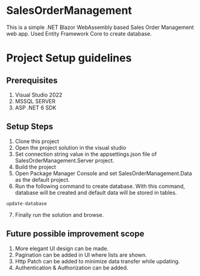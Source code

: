 # SalesOrderManagement
This is a simple .NET Blazor WebAssembly based Sales Order Management web app. Used Entity Framework Core to create database. 


# Project Setup guidelines 

## Prerequisites
1. Visual Studio 2022
2. MSSQL SERVER
3. ASP .NET 6 SDK

## Setup Steps 
1. Clone this project
2. Open the project solution in the visual studio
3. Set connection string value in the appsettings.json file of SalesOrderManagement.Server project.
4. Build the project
5. Open Package Manager Console and set SalesOrderManagement.Data as the default project.
6. Run the following command to create database. With this command, database will be created and default data will be stored in tables.
```
update-database
```
7. Finally run the solution and browse.

## Future possible improvement scope
1. More elegant UI design can be made. 
2. Pagination can be added in UI where lists are shown. 
3. Http Patch can be added to minimize data transfer while updating.
4. Authentication & Authorization can be added. 